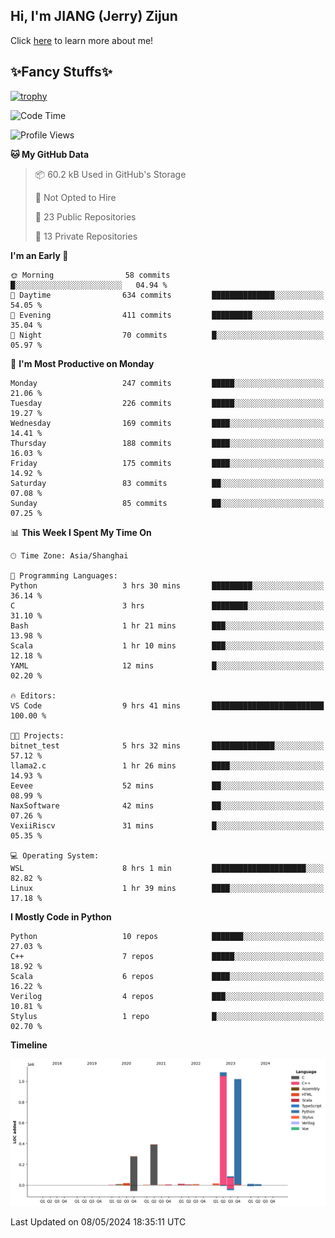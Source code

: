 ## Hi, I'm JIANG (Jerry) Zijun

Click [here](https://jzjerry.github.io/about/) to learn more about me!

## ✨Fancy Stuffs✨
[![trophy](https://github-profile-trophy.vercel.app/?username=jzjerry&theme=onedark)](https://github.com/ryo-ma/github-profile-trophy)
<!--START_SECTION:waka-->
![Code Time](http://img.shields.io/badge/Code%20Time-460%20hrs%2014%20mins-blue)

![Profile Views](http://img.shields.io/badge/Profile%20Views-0-blue)

**🐱 My GitHub Data** 

> 📦 60.2 kB Used in GitHub's Storage 
 > 
> 🚫 Not Opted to Hire
 > 
> 📜 23 Public Repositories 
 > 
> 🔑 13 Private Repositories 
 > 
**I'm an Early 🐤** 

```text
🌞 Morning                58 commits          █░░░░░░░░░░░░░░░░░░░░░░░░   04.94 % 
🌆 Daytime                634 commits         ██████████████░░░░░░░░░░░   54.05 % 
🌃 Evening                411 commits         █████████░░░░░░░░░░░░░░░░   35.04 % 
🌙 Night                  70 commits          █░░░░░░░░░░░░░░░░░░░░░░░░   05.97 % 
```
📅 **I'm Most Productive on Monday** 

```text
Monday                   247 commits         █████░░░░░░░░░░░░░░░░░░░░   21.06 % 
Tuesday                  226 commits         █████░░░░░░░░░░░░░░░░░░░░   19.27 % 
Wednesday                169 commits         ████░░░░░░░░░░░░░░░░░░░░░   14.41 % 
Thursday                 188 commits         ████░░░░░░░░░░░░░░░░░░░░░   16.03 % 
Friday                   175 commits         ████░░░░░░░░░░░░░░░░░░░░░   14.92 % 
Saturday                 83 commits          ██░░░░░░░░░░░░░░░░░░░░░░░   07.08 % 
Sunday                   85 commits          ██░░░░░░░░░░░░░░░░░░░░░░░   07.25 % 
```


📊 **This Week I Spent My Time On** 

```text
🕑︎ Time Zone: Asia/Shanghai

💬 Programming Languages: 
Python                   3 hrs 30 mins       █████████░░░░░░░░░░░░░░░░   36.14 % 
C                        3 hrs               ████████░░░░░░░░░░░░░░░░░   31.10 % 
Bash                     1 hr 21 mins        ███░░░░░░░░░░░░░░░░░░░░░░   13.98 % 
Scala                    1 hr 10 mins        ███░░░░░░░░░░░░░░░░░░░░░░   12.18 % 
YAML                     12 mins             █░░░░░░░░░░░░░░░░░░░░░░░░   02.20 % 

🔥 Editors: 
VS Code                  9 hrs 41 mins       █████████████████████████   100.00 % 

🐱‍💻 Projects: 
bitnet_test              5 hrs 32 mins       ██████████████░░░░░░░░░░░   57.12 % 
llama2.c                 1 hr 26 mins        ████░░░░░░░░░░░░░░░░░░░░░   14.93 % 
Eevee                    52 mins             ██░░░░░░░░░░░░░░░░░░░░░░░   08.99 % 
NaxSoftware              42 mins             ██░░░░░░░░░░░░░░░░░░░░░░░   07.26 % 
VexiiRiscv               31 mins             █░░░░░░░░░░░░░░░░░░░░░░░░   05.35 % 

💻 Operating System: 
WSL                      8 hrs 1 min         █████████████████████░░░░   82.82 % 
Linux                    1 hr 39 mins        ████░░░░░░░░░░░░░░░░░░░░░   17.18 % 
```

**I Mostly Code in Python** 

```text
Python                   10 repos            ███████░░░░░░░░░░░░░░░░░░   27.03 % 
C++                      7 repos             █████░░░░░░░░░░░░░░░░░░░░   18.92 % 
Scala                    6 repos             ████░░░░░░░░░░░░░░░░░░░░░   16.22 % 
Verilog                  4 repos             ███░░░░░░░░░░░░░░░░░░░░░░   10.81 % 
Stylus                   1 repo              █░░░░░░░░░░░░░░░░░░░░░░░░   02.70 % 
```



**Timeline**

![Lines of Code chart](https://raw.githubusercontent.com/Jzjerry/Jzjerry/main/assets/bar_graph.png)


 Last Updated on 08/05/2024 18:35:11 UTC
<!--END_SECTION:waka-->
